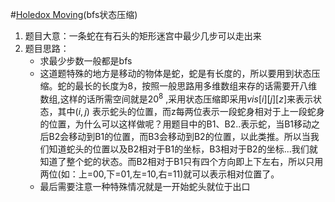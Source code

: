 #[Holedox Moving](https://vjudge.net/problem/POJ-1324)(bfs状态压缩)

1. 题目大意：一条蛇在有石头的矩形迷宫中最少几步可以走出来
2. 题目思路：
   * 求最少步数一般都是bfs
   * 这道题特殊的地方是移动的物体是蛇，蛇是有长度的，所以要用到状态压缩。蛇的最长的长度为8，按照一般思路用多维数组来存的话需要开八维数组,这样的话所需空间就是$20^8$ ,采用状态压缩即采用$vis[i][j][z]$来表示状态，其中$(i,j)$ 表示蛇头的位置，而z每两位表示一段蛇身相对于上一段蛇身的位置，为什么可以这样做呢？用题目中的B1、B2..表示蛇，当B1移动之后B2会移动到B1的位置，而B3会移动到B2的位置，以此类推。所以当我们知道蛇头的位置以及B2相对于B1的坐标，B3相对于B2的坐标...我们就知道了整个蛇的状态。而B2相对于B1只有四个方向即上下左右，所以只用两位(如：上=00,下=01,左=10,右=11)就可以表示相对位置了。
   * 最后需要注意一种特殊情况就是一开始蛇头就位于出口